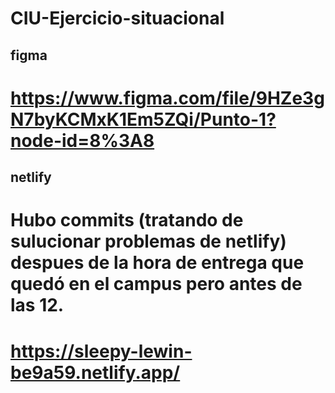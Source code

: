 # CIU-Ejercicio-situacional
## figma
# https://www.figma.com/file/9HZe3gN7byKCMxK1Em5ZQi/Punto-1?node-id=8%3A8
## netlify
# Hubo commits (tratando de sulucionar problemas de netlify) despues de la hora de entrega que quedó en el campus pero antes de las 12.
# https://sleepy-lewin-be9a59.netlify.app/